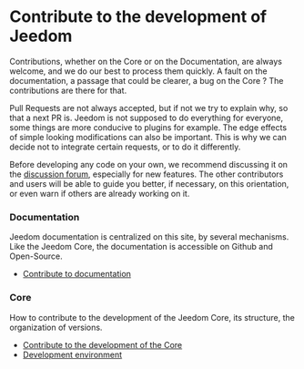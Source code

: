 # Contribute to the development of Jeedom

Contributions, whether on the Core or on the Documentation, are always welcome, and we do our best to process them quickly. A fault on the documentation, a passage that could be clearer, a bug on the Core ? The contributions are there for that.

Pull Requests are not always accepted, but if not we try to explain why, so that a next PR is. Jeedom is not supposed to do everything for everyone, some things are more conducive to plugins for example. The edge effects of simple looking modifications can also be important. This is why we can decide not to integrate certain requests, or to do it differently.

Before developing any code on your own, we recommend discussing it on the [discussion forum](https://community.jeedom.com/), especially for new features. The other contributors and users will be able to guide you better, if necessary, on this orientation, or even warn if others are already working on it.

### Documentation

Jeedom documentation is centralized on this site, by several mechanisms. Like the Jeedom Core, the documentation is accessible on Github and Open-Source.

- [Contribute to documentation](/en_US/contribute/doc)

### Core

How to contribute to the development of the Jeedom Core, its structure, the organization of versions.

- [Contribute to the development of the Core](/en_US/contribute/core)
- [Development environment](/en_US/contribute/dev_env)
